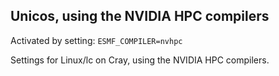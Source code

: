 ## Unicos, using the NVIDIA HPC compilers

Activated by setting: `ESMF_COMPILER=nvhpc`

Settings for Linux/lc on Cray, using the NVIDIA HPC compilers.
